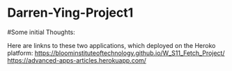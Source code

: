 # Darren-Ying-Project1

#Some initial Thoughts:

Here are linkns to these two applications, which deployed on the Heroko platform:
https://bloominstituteoftechnology.github.io/W_S11_Fetch_Project/
https://advanced-apps-articles.herokuapp.com/
